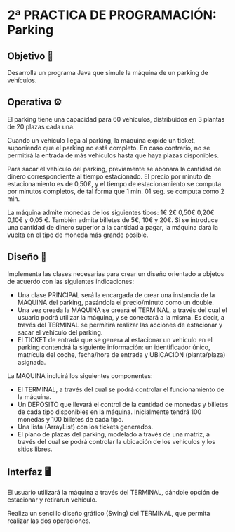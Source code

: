 # 2ª PRACTICA DE PROGRAMACIÓN: Parking
## Objetivo 📍
<p>Desarrolla un programa Java que simule la máquina de un parking 
de vehículos.</p>

## Operativa ⚙
<p>El parking tiene una capacidad para 60 vehículos, distribuidos en 3 plantas de 20 plazas cada una.</p>

<p>Cuando un vehículo llega al parking, la máquina expide un ticket, suponiendo que el parking no está completo. En caso contrario, no se permitirá la entrada de más vehículos hasta que haya plazas disponibles.</p>

<p>Para sacar el vehículo del parking, previamente se abonará la cantidad de dinero correspondiente al tiempo estacionado. El precio por minuto de estacionamiento es de 0,50€, y el tiempo de estacionamiento se computa por minutos completos, de tal forma que 1 min. 01 seg. se computa como 2 min.</p>

<p>La máquina admite monedas de los siguientes tipos: 1€ 2€ 0,50€ 0,20€ 0,10€ y 0,05 €. 
También admite billetes de 5€, 10€ y 20€. Si se introduce una cantidad de dinero superior a 
la cantidad a pagar, la máquina dará la vuelta en el tipo de moneda más grande posible.</p>

## Diseño 🎨
<p>Implementa las clases necesarias para crear un diseño orientado a objetos de acuerdo 
con las siguientes indicaciones:</p>
<ul>
  <li>Una clase PRINCIPAL será la encargada de crear una instancia de la MAQUINA del parking, pasándola el precio/minuto como un double. </li>
  <li>Una vez creada la MAQUINA se creará el TERMINAL, a través del cual el usuario  podrá utilizar la máquina, y se conectará a la misma. Es decir, a través del TERMINAL se permitirá realizar las acciones de estacionar y sacar el vehículo del parking.</li>
  <li>El TICKET de entrada que se genera al estacionar un vehículo en el parking contendrá la siguiente información: un identificador único, matrícula del coche, fecha/hora de entrada y UBICACIÓN (planta/plaza) asignada. </li>
</ul>

<p>La MAQUINA incluirá los siguientes componentes:</p>
<ul>
  <li>El TERMINAL, a través del cual se podrá controlar el funcionamiento de la máquina.</li>
  <li>Un DEPOSITO que llevará el control de la cantidad de monedas y billetes de cada tipo disponibles en la máquina. Inicialmente tendrá 100 monedas y 100 billetes de cada tipo.</li>
  <li>Una lista (ArrayList) con los tickets generados.</li>
  <li>El plano de plazas del parking, modelado a través de una matriz, a través del cual se podrá controlar la ubicación de los vehículos y los sitios libres.
</li>
</ul>

## Interfaz 🖥
<p>El usuario utilizará la máquina a través del TERMINAL, dándole opción de estacionar y retirarun vehículo.</p>
<p>Realiza un sencillo diseño gráfico (Swing) del TERMINAL, que permita realizar las dos 
operaciones.</p>
